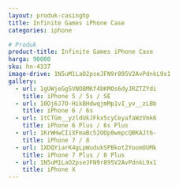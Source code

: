 ```yaml
---
layout: produk-casinghp
title: Infinite Games iPhone Case
categories: iphone

# Produk
product-title: Infinite Games iPhone Case
harga: 90000
sku: hn-4337
image-drive: 1N5uM1LaO2pseJFN9r895V2AvPdnkL9x1
gallery:
  - url: 1gUWjeGg5VNOBMKf4bKMOs6dyJRZTZYdi
    title: iPhone 5 / 5s / SE
  - url: 10Oj6J7O-HikBHdwqjmMp1vI_yv__zLBb
    title: iPhone 6 / 6s
  - url: 1tCTGm__yzldUkJFkx5cyCeyafaWzVmk6
    title: iPhone 6 Plus / 6s Plus
  - url: 1KrWHwCIiXFmaBc52OOp0wmpcQBKAJt6-
    title: iPhone 7 / 8
  - url: 1XDQYiarK4gLpWudukSPBkot2YoomOUMk
    title: iPhone 7 Plus / 8 Plus
  - url: 1N5uM1LaO2pseJFN9r895V2AvPdnkL9x1
    title: iPhone X
---
```

